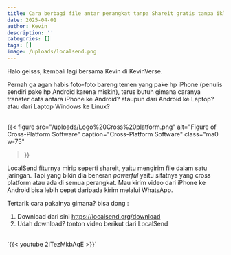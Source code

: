 ```yaml
---
title: Cara berbagi file antar perangkat tanpa Shareit gratis tanpa iklan (Alternatif AirDrop)
date: 2025-04-01
author: Kevin
description: ''
categories: []
tags: []
image: /uploads/localsend.png
---
```

Halo geisss, kembali lagi bersama Kevin di KevinVerse. 

Pernah ga agan habis foto-foto bareng temen yang pake hp iPhone (penulis sendiri pake hp Android karena miskin), terus butuh gimana caranya transfer data antara iPhone ke Android? ataupun dari Android ke Laptop? atau dari Laptop Windows ke Linux?<br><br>

{{< figure
  src="/uploads/Logo%20Cross%20platform.png"
  alt="Figure of Cross-Platform Software"
  caption="Cross-Platform Software"
  class="ma0 w-75"
>}}

LocalSend fiturnya mirip seperti shareit, yaitu mengirim file dalam satu jaringan. Tapi yang bikin dia beneran _powerful_ yaitu sifatnya yang cross platform atau ada di semua perangkat. Mau kirim video dari iPhone ke Android bisa lebih cepat daripada kirim melalui WhatsApp.

Tertarik cara pakainya gimana? bisa dong :

1. Download dari  sini https://localsend.org/download
2. Udah download? tonton video berikut dari LocalSend
<br> 
`{{< youtube 2ITezMkbAqE >}}`
